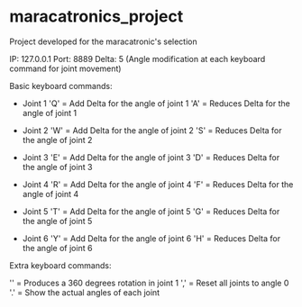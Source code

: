 # maracatronics_project
Project developed for the maracatronic's selection

IP: 127.0.0.1
Port: 8889
Delta: 5 (Angle modification at each keyboard command for joint movement)

Basic keyboard commands:
* Joint 1
'Q' = Add Delta for the angle of joint 1
'A' = Reduces Delta for the angle of joint 1

* Joint 2
'W' = Add Delta for the angle of joint 2
'S' = Reduces Delta for the angle of joint 2

* Joint 3
'E' = Add Delta for the angle of joint 3
'D' = Reduces Delta for the angle of joint 3

* Joint 4
'R' = Add Delta for the angle of joint 4
'F' = Reduces Delta for the angle of joint 4

* Joint 5
'T' = Add Delta for the angle of joint 5
'G' = Reduces Delta for the angle of joint 5

* Joint 6
'Y' = Add Delta for the angle of joint 6
'H' = Reduces Delta for the angle of joint 6

Extra keyboard commands:

'\' = Produces a 360 degrees rotation in joint 1
',' = Reset all joints to angle 0
'.' = Show the actual angles of each joint
